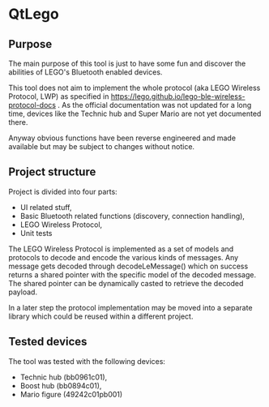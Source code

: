 # QtLego

## Purpose

The main purpose of this tool is just to have some fun and discover the abilities of LEGO's Bluetooth enabled devices.

This tool does not aim to implement the whole protocol (aka LEGO Wireless Protocol, LWP) as specified in https://lego.github.io/lego-ble-wireless-protocol-docs . As the official documentation was not updated for a long time, devices like the Technic hub and Super Mario are not yet documented there.

Anyway obvious functions have been reverse engineered and made available but may be subject to changes without notice.

## Project structure

Project is divided into four parts:

* UI related stuff,
* Basic Bluetooth related functions (discovery, connection handling),
* LEGO Wireless Protocol,
* Unit tests

The LEGO Wireless Protocol is implemented as a set of models and protocols to decode and encode the various kinds of messages. Any message gets decoded through decodeLeMessage() which on success returns a shared pointer with the specific model of the decoded message. The shared pointer can be dynamically casted to retrieve the decoded payload.

In a later step the protocol implementation may be moved into a separate library which could be reused within a different project.

## Tested devices

The tool was tested with the following devices:

* Technic hub (bb0961c01),
* Boost hub (bb0894c01),
* Mario figure (49242c01pb001)
